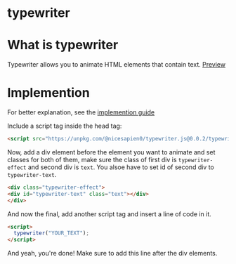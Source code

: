 # typewriter
# What is typewriter
Typewriter allows you to animate HTML elements that contain text.
[Preview](https://nicesapien.github.io/typewriter.js/preview.html)
# Implemention
For better explanation, see the [implemention guide](https://github.com/NiceSapien/typewriter.js/wiki/Implementation)

Include a script tag inside the head tag:
```html
<script src="https://unpkg.com/@nicesapien0/typewriter.js@0.0.2/typewriter.js"></script>
```
Now, add a div element before the element you want to animate and set classes for both of them, make sure the class of first div is `typewriter-effect` and second div is `text`. You alsoe have to set id of second div to `typewriter-text`.
```html
<div class="typewriter-effect">
<div id="typewriter-text" class="text"></div>
</div>
```
And now the final, add another script tag and insert a line of code in it.
```html
<script>
  typewriter("YOUR_TEXT");
</script>
```
And yeah, you're done! Make sure to add this line after the div elements.
